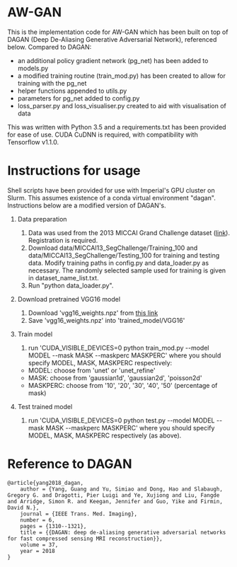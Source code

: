 # AW-GAN

This is the implementation code for AW-GAN which has been built on top of DAGAN (Deep De-Aliasing Generative Adversarial Network), referenced below. Compared to DAGAN:

- an additional policy gradient network (pg_net) has been added to models.py
- a modified training routine (train_mod.py) has been created to allow for training with the pg_net
- helper functions appended to utils.py
- parameters for pg_net added to config.py
- loss_parser.py and loss_visualiser.py created to aid with visualisation of data

This was written with Python 3.5 and a requirements.txt has been provided for ease of use. CUDA CuDNN is required, with compatibility with Tensorflow v1.1.0.

# Instructions for usage

Shell scripts have been provided for use with Imperial's GPU cluster on Slurm. This assumes existence of a conda virtual environment "dagan". Instructions below are a modified version of DAGAN's.

1. Data preparation

	1) Data was used from the 2013 MICCAI Grand Challenge dataset ([link](https://my.vanderbilt.edu/masi/workshops/)). Registration is required.
	2) Download data/MICCAI13_SegChallenge/Training_100 and data/MICCAI13_SegChallenge/Testing_100 for training and testing data. Modify training paths in config.py and data_loader.py as necessary. The randomly selected sample used for training is given in dataset_name_list.txt.
	3) Run "python data_loader.py".
	
2. Download pretrained VGG16 model

    1) Download 'vgg16_weights.npz' from [this link](http://www.cs.toronto.edu/~frossard/post/vgg16/)
    2) Save 'vgg16_weights.npz' into 'trained_model/VGG16'
    
3. Train model
    1) run 'CUDA_VISIBLE_DEVICES=0 python train_mod.py --model MODEL --mask MASK --maskperc MASKPERC' where you should specify MODEL, MASK, MASKPERC respectively:
    - MODEL: choose from 'unet' or 'unet_refine'
    - MASK: choose from 'gaussian1d', 'gaussian2d', 'poisson2d'
    - MASKPERC: choose from '10', '20', '30', '40', '50' (percentage of mask)
    
4. Test trained model
    1) run 'CUDA_VISIBLE_DEVICES=0 python test.py --model MODEL --mask MASK --maskperc MASKPERC' where you should specify MODEL, MASK, MASKPERC respectively (as above).

# Reference to DAGAN

```
@article{yang2018_dagan,
	author = {Yang, Guang and Yu, Simiao and Dong, Hao and Slabaugh, Gregory G. and Dragotti, Pier Luigi and Ye, Xujiong and Liu, Fangde and Arridge, Simon R. and Keegan, Jennifer and Guo, Yike and Firmin, David N.},
	journal = {IEEE Trans. Med. Imaging},
	number = 6,
	pages = {1310--1321},
	title = {{DAGAN: deep de-aliasing generative adversarial networks for fast compressed sensing MRI reconstruction}},
	volume = 37,
	year = 2018
}
```
